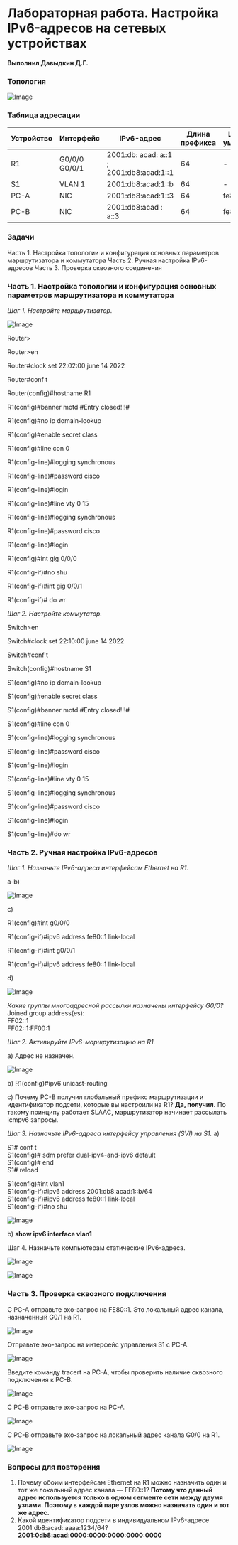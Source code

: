 # Лабораторная работа. Настройка IPv6-адресов на сетевых устройствах 
**Выполнил Давыдкин Д.Г.**

### Топология

![Image](https://github.com/Neogun/CISCO-LABS/blob/main/LAB_04/Images/topology.jpg)

### Таблица адресации

|  Устройство | Интерфейс  | IPv6-адрес  | Длина префикса  | Шлюз по умолчанию  |
| ------------ | ------------ | ------------ | ------------ | ------------ |
| R1 | G0/0/0 G0/0/1  | 2001:db: acad: a::1 ; 2001:db8:acad:1::1  | 64  |-   |
|S1 | VLAN 1  | 2001:db8:acad:1::b  |64   | -  |
| PC-A  | NIC  | 2001:db8:acad:1::3  |64   | fe80::1  |
| PC-B  | NIC  | 2001:db8:acad : a::3  | 64  |  fe80::1 |

### Задачи
Часть 1. Настройка топологии и конфигурация основных параметров маршрутизатора и коммутатора
Часть 2. Ручная настройка IPv6-адресов
Часть 3. Проверка сквозного соединения

### Часть 1. Настройка топологии и конфигурация основных параметров маршрутизатора и коммутатора

*Шаг 1. Настройте маршрутизатор.*

![Image](https://github.com/Neogun/CISCO-LABS/blob/main/LAB_04/Images/cisco%20packet.jpg)

Router>

Router>en

Router#clock set 22:02:00 june 14 2022

Router#conf t

Router(config)#hostname R1

R1(config)#banner motd #Entry closed!!!#

R1(config)#no ip domain-lookup

R1(config)#enable secret class

R1(config)#line con 0

R1(config-line)#logging synchronous 

R1(config-line)#password cisco 

R1(config-line)#login

R1(config-line)#line vty 0 15

R1(config-line)#logging synchronous 

R1(config-line)#password cisco 

R1(config-line)#login

R1(config)#int gig 0/0/0

R1(config-if)#no shu

R1(config-if)#int gig 0/0/1

R1(config-if)# do wr

*Шаг 2. Настройте коммутатор.*

Switch>en

Switch#clock set 22:10:00 june 14 2022

Switch#conf t

Switch(config)#hostname S1

S1(config)#no ip domain-lookup 

S1(config)#enable secret class

S1(config)#banner motd #Entry closed!!!#

S1(config)#line con 0

S1(config-line)#logging synchronous 

S1(config-line)#password cisco

S1(config-line)#login

S1(config-line)#line vty 0 15

S1(config-line)#logging synchronous

S1(config-line)#password cisco

S1(config-line)#login

S1(config-line)#do wr


### Часть 2. Ручная настройка IPv6-адресов

*Шаг 1. Назначьте IPv6-адреса интерфейсам Ethernet на R1.*

a-b)

![Image](https://github.com/Neogun/CISCO-LABS/blob/main/LAB_04/Images/show%20ipv6%20v1.jpg)

c)

R1(config)#int g0/0/0

R1(config-if)#ipv6 address fe80::1 link-local 

R1(config-if)#int g0/0/1

R1(config-if)#ipv6 address fe80::1 link-local 

d)

![Image](https://github.com/Neogun/CISCO-LABS/blob/main/LAB_04/Images/show%20ipv6%20link%20local.jpg)

*Какие группы многоадресной рассылки назначены интерфейсу G0/0?*  
 Joined group address(es):  
    FF02::1  
    FF02::1:FF00:1  
	
*Шаг 2. Активируйте IPv6-маршрутизацию на R1.*

a) Адрес не назначен.

![Image](https://github.com/Neogun/CISCO-LABS/blob/main/LAB_04/Images/ipconfig%20PC-B.jpg)

b) R1(config)#ipv6 unicast-routing 

c) Почему PC-B получил глобальный префикс маршрутизации и идентификатор подсети, которые вы настроили на R1? **Да, получил.** 
По такому принципу работает SLAAC, маршрутизатор начинает рассылать icmpv6 запросы.

*Шаг 3. Назначьте IPv6-адреса интерфейсу управления (SVI) на S1.*
a)

S1# conf t  
S1(config)# sdm prefer dual-ipv4-and-ipv6 default  
S1(config)# end  
S1# reload  

S1(config)#int vlan1  
S1(config-if)#ipv6 address 2001:db8:acad:1::b/64  
S1(config-if)#ipv6 address fe80::1 link-local   
S1(config-if)#no shu  
  
![Image](https://github.com/Neogun/CISCO-LABS/blob/main/LAB_04/Images/show%20ip%20vlan%201.jpg)

b)
**show ipv6 interface vlan1**


Шаг 4. Назначьте компьютерам статические IPv6-адреса.

![Image](https://github.com/Neogun/CISCO-LABS/blob/main/LAB_04/Images/Static%20%20PC-A.jpg)

![Image](https://github.com/Neogun/CISCO-LABS/blob/main/LAB_04/Images/Static%20PC-B.jpg)

### Часть 3. Проверка сквозного подключения

С PC-A отправьте эхо-запрос на FE80::1. Это локальный адрес канала, назначенный G0/1 на R1.

![Image](https://github.com/Neogun/CISCO-LABS/blob/main/LAB_04/Images/Ping%20PC-A%20to%20R1%20G001.jpg)


Отправьте эхо-запрос на интерфейс управления S1 с PC-A.

![Image](https://github.com/Neogun/CISCO-LABS/blob/main/LAB_04/Images/Ping%20PC-A%20to%20S1.jpg)


Введите команду tracert на PC-A, чтобы проверить наличие сквозного подключения к PC-B.

![Image](https://github.com/Neogun/CISCO-LABS/blob/main/LAB_04/Images/tracert%20PC-A%20to%20PC-B.jpg)


С PC-B отправьте эхо-запрос на PC-A.

![Image](https://github.com/Neogun/CISCO-LABS/blob/main/LAB_04/Images/PING%20PC-B%20to%20PC-A.jpg)


С PC-B отправьте эхо-запрос на локальный адрес канала G0/0 на R1.

![Image](https://github.com/Neogun/CISCO-LABS/blob/main/LAB_04/Images/PC-B%20ping%20to%20R1%20G000.jpg)


### Вопросы для повторения
1.	Почему обоим интерфейсам Ethernet на R1 можно назначить один и тот же локальный адрес канала — FE80::1? **Потому что данный адрес используется только в одном сегменте сети между двумя узлами. Поэтому в каждой паре узлов можно назначать один и тот же адрес.**
2.	Какой идентификатор подсети в индивидуальном IPv6-адресе 2001:db8:acad::aaaa:1234/64? **2001:0db8:acad:0000:0000:0000:0000:0000**
